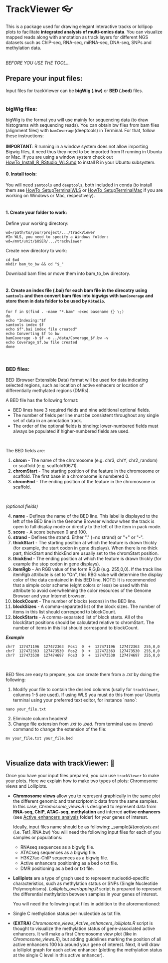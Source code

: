 # TrackViewer :eyeglasses:
This is a package used for drawing elegant interactive tracks or lollipop plots to facilitate **integrated analysis of multi-omics data**. You can visualize mapped reads along with annotation as track layers for different NGS datasets such as ChIP-seq, RNA-seq, miRNA-seq, DNA-seq, SNPs and methylation data.  
<br/>

_BEFORE YOU USE THE TOOL..._

## Prepare your input files:
Input files for trackViewer can be **bigWig (.bw)** or **BED (.bed)** files.  
<br/>

### bigWig files:

bigWig is the format you will use mainly for sequencing data (to draw histograms with sequencing reads). You can obtain bw files from bam files (alignment files) with `bamCoverage`(deeptools) in Terminal. For that, follow these instructions:  
<br/>
**IMPORTANT**: R running in a window system does not allow importing Bigwig files, it need thus they need to be imported from R running in Ubuntu or Mac. If you are using a window system check out [HowTo_Install_R_RStudio_WLS.md](https://github.com/patriciasolesanchez/PSlab/blob/master/HowTo's/HowTo_Install_R_RStudio_WLS.md) to install R in your Ubuntu subsystem.


#### 0. Install tools:
You will need `samtools` and `deeptools`, both included in conda (to install them see [HowTo_SetupTerminalWLS](https://github.com/patriciasolesanchez/PSlab/blob/master/HowTo's/HowTo_SetupTerminalWLS.md) or [HowTo_SetupTerminalMac](https://github.com/patriciasolesanchez/PSlab/blob/master/HowTo's/HowTo_SetupTerminalMac.md) if you are working on Windows or Mac, respectively).  
<br/>

#### 1. Create your folder to work:

Define your working directory:
````
wd=/path/to/your/project/.../trackViewer
#In WLS, you need to specify a Windows folder:
wd=/mnt/unit/$USER/.../trackviewer
````

Create new directory to work:
````
cd $wd
mkdir bam_to_bw && cd "$_"
````

Download bam files or move them into bam_to_bw directory.  
<br/>

#### 2. Create an index file (.bai) for each bam file in the direcotry using `samtools` and then convert bam files into bigwigs with `bamCoverage` and store them in data folder to be used by `RStudio`.

````
for f in $(find . -name "*.bam" -exec basename {} \;)
do
echo "Indexing:"$f
samtools index $f
echo $f".bai index file created"
echo Converting $f to bw
bamCoverage -b $f -o ../data/Coverage_$f.bw -v
echo Coverage_$f.bw file created
done
````
<br/>

### BED files:
BED (Browser Extensible Data) format will be used for data indicating selected regions, such as location of active enhacers or location of differentially methylated regions (DMRs). 

A BED file has the following format:

- BED lines have 3 required fields and nine additional optional fields.
- The number of fields per line must be consistent throughout any single set of data in an annotation track.
- The order of the optional fields is binding: lower-numbered fields must always be populated if higher-numbered fields are used.  
<br/>

The BED fields are:
1. **chrom** - The name of the chromosome (e.g. chr3, chrY, chr2_random) or scaffold (e.g. scaffold10671).  
2. **chromStart** - The starting position of the feature in the chromosome or scaffold. The first base in a chromosome is numbered 0.  
3. **chromEnd** - The ending position of the feature in the chromosome or scaffold.  
<br/>

 _(optional fields)_  
   
4. **name** - Defines the name of the BED line. This label is displayed to the left of the BED line in the Genome Browser window when the track is open to full display mode or directly to the left of the item in pack mode.  
5. **score** - A score between 0 and 100.  
6. **strand** - Defines the strand. Either "." (=no strand) or "+" or "-".  
7. **thickStart** - The starting position at which the feature is drawn thickly (for example, the start codon in gene displays). When there is no thick part, thickStart and thickEnd are usually set to the chromStart position.  
8. **thickEnd** - The ending position at which the feature is drawn thickly (for example the stop codon in gene displays).  
9. **itemRgb** - An RGB value of the form R,G,B (e.g. 255,0,0). If the track line itemRgb attribute is set to "On", this RBG value will determine the display color of the data contained in this BED line. NOTE: It is recommended that a simple color scheme (eight colors or less) be used with this attribute to avoid overwhelming the color resources of the Genome Browser and your Internet browser.  
10. **blockCount** - The number of blocks (exons) in the BED line.  
11. **blockSizes** - A comma-separated list of the block sizes. The number of items in this list should correspond to blockCount.  
12. **blockStarts** - A comma-separated list of block starts. All of the blockStart positions should be calculated relative to chromStart. The number of items in this list should correspond to blockCount.  

_**Example**_
````
chr7  127471196  127472363  Pos1  0  +  127471196  127472363  255,0,0
chr7  127472363  127473530  Pos2  0  +  127472363  127473530  255,0,0
chr7  127473530  127474697  Pos3  0  +  127473530  127474697  255,0,0
````  
<br/>

BED files are easy to prepare, you can create them from a _.txt_ by doing the following:

1. Modify your file to contain the desired columns (usally for `trackViewer`, columns 1-5 are used). If using WLS you must do this from your Ubuntu terminal using your preferred text editor, for instance ´nano´:
````
nano your_file.txt
````
2. Eliminate column headers!
3. Change file extension from _.txt_ to _.bed_. From terminal use `mv` (*move*) command to change the extension of the file:
````
mv your_file.txt your_file.bed
````
<br/>

## Visualize data with trackViewer: :lollipop:
Once you have your input files prepared, you can use `trackViewer` to make your plots. Here we explain how to make two types of plots: Chromosome views and Lolliplots.

* **Chromosome views** allow you to represent graphically in the same plot the different genomic and transcriptomic data from the same samples. In this case, _Chromosome_views.R_ is designed to represent data from **RNA-seq, ChIP, ATAC-seq, methylation** and inferred **active enhancers** (see [Active_enhancers_analysis](https://github.com/patriciasolesanchez/PSlab/tree/master/Active_enhancers_analysis) folder) for your genes of interest.  

  Ideally, input files name should be as following: _sample(#)_analysis.ext_ (i.e. Tet1_RNA.bw) You will need the following input files for each of you samples or populations:
  
  * RNAseq sequences as a bigwig file.
  * ATACseq sequences as a bigwig file.
  * H3K27ac-ChIP sequences as a bigwig file.
  * Active enhancers positioning as a bed o txt file.
  * DMR positioning as a bed or txt file.
   

* **Lolliplots** are a type of graph used to represent nucleotid-specific characteristics, such as methylation status or SNPs (Single Nucleotide Polymorphisms). _Lolliplots_overlapping.R_ script is prepared to represent the differential methylation between samples in your genes of interest.  

  You will need the following input files in addition to the aforementioned:
  
 * Single C methylation status per nucleotide as txt file.
  

* **(EXTRA)** _Chromosome_views_Active_enhancers_lolliplots.R_ script is thought to visualize the methylation status of gene-associated active enhancers. It will make a first Chromosome view plot (like in _Chromosome_views.R_), but adding guidelines marking the position of all active enhancers 100 kb around your gene of interest. Next, it will draw a lolliplot graph for each active enhancer (plotting the methylation status at the single C level in this active enhancer).
